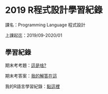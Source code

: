 # 2019 R程式設計學習紀錄

課名：Programming Language 程式設計

上課起迄：2019/09-2020/01


## 學習紀錄

期末考考題：[這是啥?](https://kevinhuang102888.github.io/R_class_2019/FinalExam.pdf)

期末考答案：[我的解答在這](https://kevinhuang102888.github.io/R_class_2019/final_exam.html)

我的R語言學習紀錄：[點這裡](https://kevinhuang102888.github.io/R_class_2019/R_review.html)